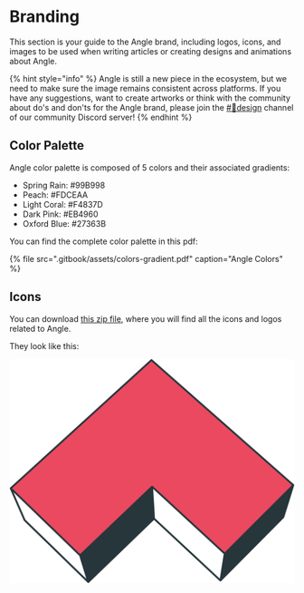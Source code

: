 # Branding

This section is your guide to the Angle brand, including logos, icons, and images to be used when writing articles or creating designs and animations about Angle.

{% hint style="info" %}
Angle is still a new piece in the ecosystem, but we need to make sure the image remains consistent across platforms. If you have any suggestions, want to create artworks or think with the community about do's and don'ts for the Angle brand, please join the [#🎨design](https://discord.gg/qaVN8Bjnpn) channel of our  community Discord server!
{% endhint %}

## Color Palette

Angle color palette is composed of 5 colors and their associated gradients:

- Spring Rain: #99B998
- Peach: #FDCEAA
- Light Coral: #F4837D
- Dark Pink: #EB4960
- Oxford Blue: #27363B

You can find the complete color palette in this pdf:

{% file src=".gitbook/assets/colors-gradient.pdf" caption="Angle Colors" %}

## Icons

You can download [this zip file](../../.gitbook/assets/logo-icons.zip), where you will find all the icons and logos related to Angle.

They look like this:

![ANGLE ICON DARK PINK](.gitbook/assets/ICONS_ANGLE_LOGO_COLOR_DARK_PINK.png)
